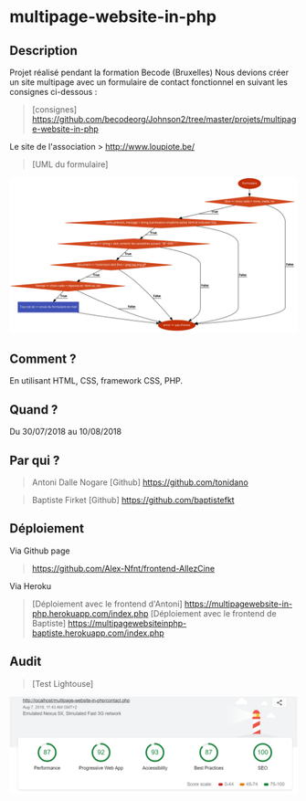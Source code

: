# multipage-website-in-php

## Description
Projet réalisé pendant la formation Becode (Bruxelles)
Nous devions créer un site multipage avec un formulaire de contact fonctionnel en suivant les consignes ci-dessous :

> [consignes] https://github.com/becodeorg/Johnson2/tree/master/projets/multipage-website-in-php

Le site de l'association > http://www.loupiote.be/

>[UML du formulaire]
<img src="/assets/images/UML.png" alt=""/>

## Comment ?

En utilisant HTML, CSS, framework CSS, PHP.

## Quand ?

Du 30/07/2018 au 10/08/2018

## Par qui ?

>Antoni Dalle Nogare
[Github] https://github.com/tonidano

>Baptiste Firket
[Github] https://github.com/baptistefkt

## Déploiement

Via Github page

> https://github.com/Alex-Nfnt/frontend-AllezCine

Via Heroku

> [Déploiement avec le frontend d'Antoni] https://multipagewebsite-in-php.herokuapp.com/index.php
> [Déploiement avec le frontend de Baptiste] https://multipagewebsiteinphp-baptiste.herokuapp.com/index.php


## Audit

>[Test Lightouse]
<img src="/assets/images/testlighthouse.png" alt=""/>
